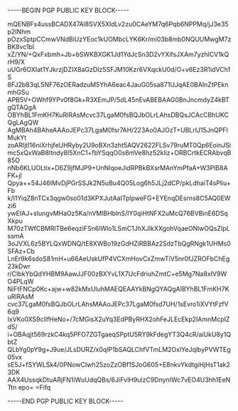 -----BEGIN PGP PUBLIC KEY BLOCK-----

mQENBFs4ussBCADX47Al8SVX5XIdLv2zu0CAeYM7q6Pqb6NPPMq/jJ3e35p2INhm
pOzxSptpCCmwVNdBiUzYEoc1kUOMbcLYK6Kr/mi03b8mb0NQUUMwgM7zBK8vc1bl
xZ/YN/+QxFxbmh+Jb+bSWKBXGK1Jd1YdJcSn3D2vYXifsJXAm7yzhlCV1kQrH9/X
uUGr6OXIat1YJkrzjDZIX8aGzDIz5SFJM10Kzr6VXqckU0d/O+v6Ez3R1idVCh1S
8FJ2b83qL5NF76zOERadzuM5YhA6eac4JauG05sa871UJqAE0BAInZtPEknmhGSu
APB5V+OWhf9YPv0f8Gk+R3XEmJP/5dL45nEvABEBAAG0BnJncmdyZ4kBTgQTAQgA
OBYhBL1FmKH7KuRlRAsMcvc37LgaM0fsBQJbOLrLAhsDBQsJCAcCBhUKCQgLAgQW
AgMBAh4BAheAAAoJEPc37LgaM0fsr7AH/223Ao0AJOzT+UBLrIJ15JnQPFIMukYt
zoARIjtI16niXrhjfeUHRyby2U9oBXn3zht5AQV2622FLSv79ruMT0Qp6EoinJSi
mc5xQxWaB8ltndy8I5XnC1+fbYSqqO0s6mVe8hz52kIiz+ORBCrtkECRAbvqB85O
nNb6KLUOLtix+D6Z9jfMJP9+UnNIqoeJidRPBkBXsrMAnYmPfaA+W3PlB8AFK+jl
Qpya++54J46IMvDjPGrSSJk2N5uBu4Q05Log6h5JLj2dCP/pkLdhaiT4sPliu+Fb
k/I1YiqZ8nTCx3qgw0so01d3KPXJutAaITplpweFG+EYEnqDEsrns8C5AQ0EWzi6
ywEIAJ+sIungvMHaOz5Ka/nVMlBHblnS/IY0qiHtNFX2uMcQ76BVBinE6DSqXkpu
M70zTWfCBMRlTBe6eqziFSn6lWlo1LSmC1JhXJlkXXgohVqaeONlwOQsZIpLssmA
3oJVXL6z5BYLQxWDNQ/tE8XWBo19zGdHZiRBBAz2SdzTbQgRNgk1UHMs0SFAz+Cb
LnEr9k6sdoS81mH+u66AeUskUfP4VCXmHovCxZmwTiV5nr0fJZROFbChEg23kDwr
r/CIbkYbQdYHBM9AawJJF00zBXYvL1X7UcFdriuhZmtC+e5Mg7Na8xIV9WO4PLqW
NiFtFNCp0Kc+ajw+w82kMxUluhMAEQEAAYkBNgQYAQgAIBYhBL1FmKH7KuRlRAsM
cvc37LgaM0fsBQJbOLrLAhsMAAoJEPc37LgaM0fsd7UH/1sEvro1iXVYtFzfV6q9
IxVKo0XS9clIfHeNo+/7cMGisX2uYq3EdPByRHX2ohFeJLEcEkp2IAmnMcpIZdS/
i+OBAqjt569rzkC4kq5PFO7ZGTgaeqSPptU5RY9kFdegYT3Q4cR/aiUkU8y1QbtZ
QLbYg0pY9g+J9ue/JLsDURZ/x0qlP1bSAQLChfVTmLM2OxlYeJqlbyPVWTEg05vx
sE5J+fSYWLSk4/0PNowCIwh25zoZzOBf1SJoG605+E8nkvYkdtgiHjHsT1ak23DK
AAX4UssqkDtuARjFN1iWuUdqQBs/6JiFvIH9ulzC9DnynIWc7vEO4U3hh1EeNTtn
epo=
=Fifq

-----END PGP PUBLIC KEY BLOCK-----
